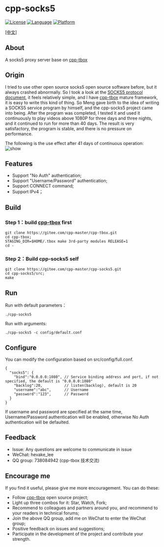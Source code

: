 # cpp-socks5

[![License](https://img.shields.io/badge/License-MIT-green.svg)](LICENSE)
[![Language](https://img.shields.io/badge/language-c++11-red.svg)](https://en.cppreference.com/)
[![Platform](https://img.shields.io/badge/platform-linux-lightgrey.svg)](https://img.shields.io/badge/platform-linux-lightgrey.svg)

[[中文]](README_CN.md)

## About
A socks5 proxy server base on [cpp-tbox](https://github.com/hevake/cpp-tbox)

## Origin
I tried to use other open source socks5 open source software before, but it always crashed abnormally.
So I took a look at the [SOCKS5 protocol document](https://datatracker.ietf.org/doc/rfc1928/), it feels relatively simple, and I have [cpp-tbox](https://github.com/hevake/cpp-tbox) mature framework, it is easy to write this kind of thing. So Meng gave birth to the idea of writing a SOCKS5 service program by himself, and the cpp-socks5 project came into being.
After the program was completed, I tested it and used it continuously to play videos above 1080P for three days and three nights, and it continued to run for more than 40 days. The result is very satisfactory, the program is stable, and there is no pressure on performance. 

The following is the use effect after 41 days of continuous operation:  
![show](documents/images/show.gif)

## Features

- Support "No Auth" authentication;
- Support "Username/Password" authentication;
- Support CONNECT command;
- Support IPv4；

## Build
### Step 1：build [cpp-tbox](https://github.com/hevake/cpp-tbox) first  
```
git clone https://gitee.com/cpp-master/cpp-tbox.git
cd cpp-tbox;
STAGING_DIR=$HOME/.tbox make 3rd-party modules RELEASE=1
cd -
```

### Step 2：Build cpp-socks5 self
```
git clone https://gitee.com/cpp-master/cpp-socks5.git
cd cpp-socks5/src;
make
```

## Run
Run with default parameters：
```
./cpp-socks5
```
Run with arguments:
```
./cpp-socks5 -c config/default.conf
```


## Configure
You can modify the configuration based on src/config/full.conf.
```
{
  "socks5": {
    "bind":"0.0.0.0:1080", // Service binding address and port, if not specified, the default is "0.0.0.0:1080"
    "backlog":20,          // listen(backlog), default is 20
    "username":"abc",      // Username
    "password":"123",      // Password
  }
}
```
If username and password are specified at the same time, Username/Password authentication will be enabled, otherwise No Auth authentication will be defaulted.

## Feedback
- Issue: Any questions are welcome to communicate in issue
- WeChat: hevake_lee
- QQ group: 738084942 (cpp-tbox 技术交流)

## Encourage me
If you find it useful, please give me more encouragement.
You can do these:

- Follow [cpp-tbox](https://github.com/hevake/cpp-tbox) open source project;
- Light up three combos for it: Star, Watch, Fork;
- Recommend to colleagues and partners around you, and recommend to your readers in technical forums;
- Join the above QQ group, add me on WeChat to enter the WeChat group;
- Positive feedback on issues and suggestions;
- Participate in the development of the project and contribute your strength.
